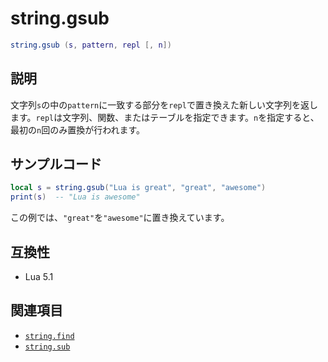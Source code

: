 # string.gsub

```lua
string.gsub (s, pattern, repl [, n])
```

## 説明

文字列`s`の中の`pattern`に一致する部分を`repl`で置き換えた新しい文字列を返します。`repl`は文字列、関数、またはテーブルを指定できます。`n`を指定すると、最初の`n`回のみ置換が行われます。

## サンプルコード

```lua
local s = string.gsub("Lua is great", "great", "awesome")
print(s)  -- "Lua is awesome"
```

この例では、`"great"`を`"awesome"`に置き換えています。

## 互換性

- Lua 5.1

## 関連項目

- [`string.find`](find.md)
- [`string.sub`](sub.md)